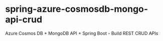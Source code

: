 # spring-azure-cosmosdb-mongo-api-crud
Azure Cosmos DB + MongoDB API + Spring Boot - Build REST CRUD APIs
